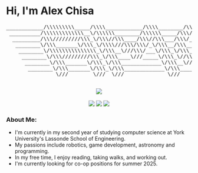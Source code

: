 # Hi, I'm Alex Chisa

<div align="center"><pre>
____________/\\\\\\\\\_____/\\\\____________/\\\\________/\\\\\\\\\_______        
 __________/\\\\\\\\\\\\\__\/\\\\\\________/\\\\\\_____/\\\////////________       
  _________/\\\/////////\\\_\/\\\//\\\____/\\\//\\\___/\\\/_________________      
   ________\/\\\_______\/\\\_\/\\\\///\\\/\\\/_\/\\\__/\\\___________________     
    ________\/\\\\\\\\\\\\\\\_\/\\\__\///\\\/___\/\\\_\/\\\___________________    
     ________\/\\\/////////\\\_\/\\\____\///_____\/\\\_\//\\\__________________   
      ________\/\\\_______\/\\\_\/\\\_____________\/\\\__\///\\\________________  
       ________\/\\\_______\/\\\_\/\\\_____________\/\\\____\////\\\\\\\\\_______ 
        ________\///________\///__\///______________\///________\/////////________
</pre></div>

<br>

<div align="center">
  <a href="https://skillicons.dev">
   <img src="https://skillicons.dev/icons?i=js,java,c,python,bash,html,css,eclipse,vscode,anaconda,linux,raspberrypi"/>
  </a>
</div>

<br>

<div align="center">
 <img src="https://img.shields.io/badge/takisyummy-5865F2?style=flat&logo=Discord&logoColor=white"/>
 <a href="mailto:chisa.alexander@gmail.com" target="_blank"><img src="https://img.shields.io/badge/-chisa.alexander@gmail.com-D14836?style=flat&logo=Gmail&logoColor=white"/></a>
 <a href="https://www.linkedin.com/in/alex-c-b4536328a/" target="_blank"><img src="https://img.shields.io/badge/-Alex%20Chisa-0077B5?style=flat&logo=Linkedin&logoColor=white"/></a>
</div>

### About Me:
- I'm currently in my second year of studying computer science at York University's Lassonde School of Engineering.
- My passions include robotics, game development, astronomy and programming.
- In my free time, I enjoy reading, taking walks, and working out.
- I'm currently looking for co-op positions for summer 2025.
